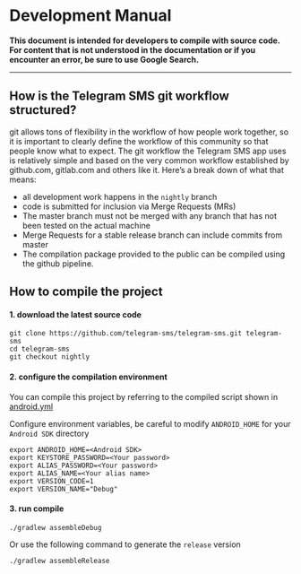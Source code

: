 # Development Manual

**This document is intended for developers to compile with source code. For content that is not understood in the documentation or if you encounter an error, be sure to use Google Search.**

***
## How is the Telegram SMS git workflow structured?

git allows tons of flexibility in the workflow of how people work together, so it is important to clearly define the workflow of this community so that people know what to expect. The git workflow the Telegram SMS app uses is relatively simple and based on the very common workflow established by github.com, gitlab.com and others like it. Here’s a break down of what that means:

- all development work happens in the `nightly` branch
- code is submitted for inclusion via Merge Requests (MRs)
- The master branch must not be merged with any branch that has not been tested on the actual machine
- Merge Requests for a stable release branch can include commits from master
- The compilation package provided to the public can be compiled using the github pipeline.

## How to compile the project

#### 1. download the latest source code

```
git clone https://github.com/telegram-sms/telegram-sms.git telegram-sms
cd telegram-sms
git checkout nightly
```

#### 2. configure the compilation environment

You can compile this project by referring to the compiled script shown in [android.yml](https://github.com/telegram-sms/telegram-sms/blob/master/.github/workflows/android.yml)

Configure environment variables, be careful to modify `ANDROID_HOME` for your `Android SDK` directory

```
export ANDROID_HOME=<Android SDK>
export KEYSTORE_PASSWORD=<Your password>
export ALIAS_PASSWORD=<Your password>
export ALIAS_NAME=<Your alias name>
export VERSION_CODE=1
export VERSION_NAME="Debug"
```

#### 3. run compile

```
./gradlew assembleDebug
```

Or use the following command to generate the `release` version

```
./gradlew assembleRelease
```
